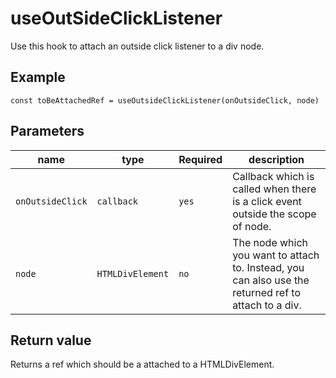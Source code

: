 # useOutSideClickListener

Use this hook to attach an outside click listener to a div node.

## Example

 `const toBeAttachedRef = useOutsideClickListener(onOutsideClick, node)`

## Parameters

  | name | type | Required | description |
  |-----------|------------|--------|--------|
  | `onOutsideClick` | `callback` | `yes` | Callback which is called when there is a click event outside the scope of node.  | 
  | `node` | `HTMLDivElement` | `no` |The node which you want to attach to. Instead, you can also use the returned ref to attach to a div. |

## Return value
Returns a ref which should be a attached to a HTMLDivElement.